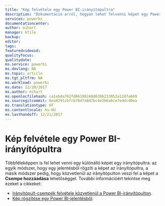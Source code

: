 ```yaml
---
title: "Kép felvétele egy Power BI-irányítópultra"
description: "Dokumentáció arról, hogyan lehet felvenni képet egy Power BI-irányítópultra."
services: powerbi
documentationcenter: 
author: mihart
manager: kfile
backup: 
editor: 
tags: 
featuredvideoid: 
qualityfocus: 
qualitydate: 
ms.service: powerbi
ms.devlang: NA
ms.topic: article
ms.tgt_pltfrm: NA
ms.workload: powerbi
ms.date: 12/20/2017
ms.author: mihart
ms.openlocfilehash: ca1ebda762fd86198248d6396233052a12dfa669
ms.sourcegitcommit: 6ea8291cbfcb7847a8d7bc4e2b6abce7eddcd0ea
ms.translationtype: HT
ms.contentlocale: hu-HU
ms.lasthandoff: 12/21/2017
---
```

# <a name="add-an-image-to-a-power-bi-dashboard"></a>Kép felvétele egy Power BI-irányítópultra
Többféleképpen is fel lehet venni egy különálló képet egy irányítópultra: az egyik módszer, hogy egy jelentésből rögzíti a képet az irányítópultra, a másik módszer pedig, hogy közvetlenül az irányítópulton veszi fel a képet a **Csempe hozzáadása** lehetőséggel.  További információért tekintse meg ezeket a cikkeket:

* [Irányítópult-csempék felvétele közvetlenül a Power BI-irányítópulton](service-dashboard-add-widget.md).
* [Kép rögzítése egy Power BI-jelentésből](service-dashboard-pin-tile-from-report.md).

